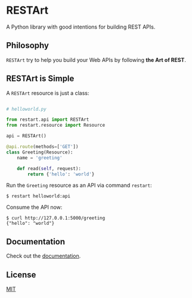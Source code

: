 # RESTArt

A Python library with good intentions for building REST APIs.


## Philosophy

`RESTArt` try to help you build your Web APIs by following **the Art of REST**.


## RESTArt is Simple

A `RESTArt` resource is just a class:

```python

# helloworld.py

from restart.api import RESTArt
from restart.resource import Resource

api = RESTArt()

@api.route(methods=['GET'])
class Greeting(Resource):
    name = 'greeting'

    def read(self, request):
        return {'hello': 'world'}

```

Run the `Greeting` resource as an API via command `restart`:

```
$ restart helloworld:api
```

Consume the API now:

```
$ curl http://127.0.0.1:5000/greeting
{"hello": "world"}
```


## Documentation

Check out the [documentation][1].


## License

[MIT][2]


[1]: https://restart.readthedocs.org
[2]: http://opensource.org/licenses/MIT
